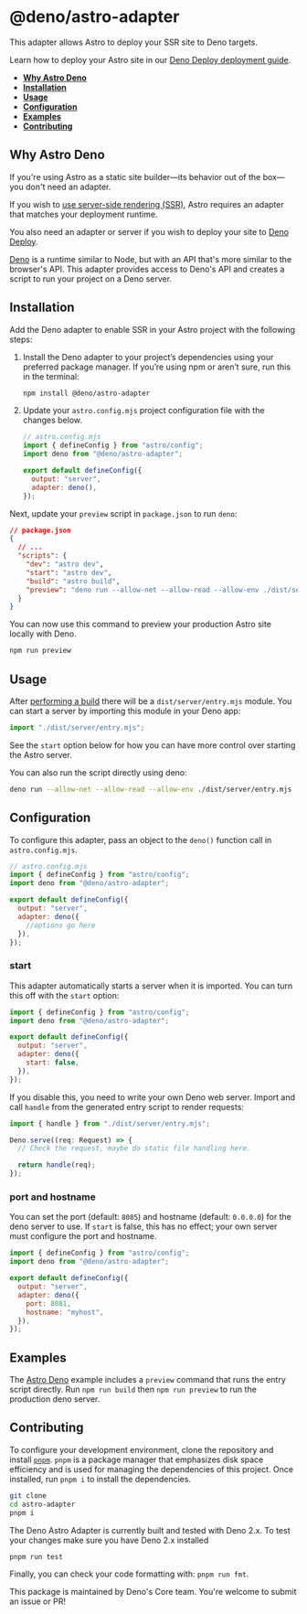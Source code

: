 # @deno/astro-adapter

This adapter allows Astro to deploy your SSR site to Deno targets.

Learn how to deploy your Astro site in our
[Deno Deploy deployment guide](https://docs.astro.build/en/guides/deploy/deno/).

- <strong> [Why Astro Deno](#why-astro-deno)</strong>
- <strong> [Installation](#installation)</strong>
- <strong> [Usage](#usage)</strong>
- <strong> [Configuration](#configuration)</strong>
- <strong> [Examples](#examples)</strong>
- <strong> [Contributing](#contributing)</strong>

## Why Astro Deno

If you're using Astro as a static site builder—its behavior out of the box—you
don't need an adapter.

If you wish to
[use server-side rendering (SSR)](https://docs.astro.build/en/guides/server-side-rendering/),
Astro requires an adapter that matches your deployment runtime.

You also need an adapter or server if you wish to deploy your site to
[Deno Deploy](https://deno.com/deploy).

[Deno](https://deno.com/) is a runtime similar to Node, but with an API that's
more similar to the browser's API. This adapter provides access to Deno's API
and creates a script to run your project on a Deno server.

## Installation

Add the Deno adapter to enable SSR in your Astro project with the following
steps:

1. Install the Deno adapter to your project’s dependencies using your preferred
   package manager. If you’re using npm or aren’t sure, run this in the
   terminal:

   ```bash
   npm install @deno/astro-adapter
   ```

1. Update your `astro.config.mjs` project configuration file with the changes
   below.

   ```js ins={3,6-7}
   // astro.config.mjs
   import { defineConfig } from "astro/config";
   import deno from "@deno/astro-adapter";

   export default defineConfig({
     output: "server",
     adapter: deno(),
   });
   ```

Next, update your `preview` script in `package.json` to run `deno`:

```json ins={8}
// package.json
{
  // ...
  "scripts": {
    "dev": "astro dev",
    "start": "astro dev",
    "build": "astro build",
    "preview": "deno run --allow-net --allow-read --allow-env ./dist/server/entry.mjs"
  }
}
```

You can now use this command to preview your production Astro site locally with
Deno.

```bash
npm run preview
```

## Usage

After
[performing a build](https://docs.astro.build/en/guides/deploy/#building-your-site-locally)
there will be a `dist/server/entry.mjs` module. You can start a server by
importing this module in your Deno app:

```js
import "./dist/server/entry.mjs";
```

See the `start` option below for how you can have more control over starting the
Astro server.

You can also run the script directly using deno:

```sh
deno run --allow-net --allow-read --allow-env ./dist/server/entry.mjs
```

## Configuration

To configure this adapter, pass an object to the `deno()` function call in
`astro.config.mjs`.

```js
// astro.config.mjs
import { defineConfig } from "astro/config";
import deno from "@deno/astro-adapter";

export default defineConfig({
  output: "server",
  adapter: deno({
    //options go here
  }),
});
```

### start

This adapter automatically starts a server when it is imported. You can turn
this off with the `start` option:

```js
import { defineConfig } from "astro/config";
import deno from "@deno/astro-adapter";

export default defineConfig({
  output: "server",
  adapter: deno({
    start: false,
  }),
});
```

If you disable this, you need to write your own Deno web server. Import and call
`handle` from the generated entry script to render requests:

```ts
import { handle } from "./dist/server/entry.mjs";

Deno.serve((req: Request) => {
  // Check the request, maybe do static file handling here.

  return handle(req);
});
```

### port and hostname

You can set the port (default: `8085`) and hostname (default: `0.0.0.0`) for the
deno server to use. If `start` is false, this has no effect; your own server
must configure the port and hostname.

```js
import { defineConfig } from "astro/config";
import deno from "@deno/astro-adapter";

export default defineConfig({
  output: "server",
  adapter: deno({
    port: 8081,
    hostname: "myhost",
  }),
});
```

## Examples

The [Astro Deno](https://github.com/withastro/astro/tree/main/examples/deno)
example includes a `preview` command that runs the entry script directly. Run
`npm run build` then `npm run preview` to run the production deno server.

## Contributing

To configure your development environment, clone the repository and install
[`pnpm`](https://pnpm.io/). `pnpm` is a package manager that emphasizes disk
space efficiency and is used for managing the dependencies of this project. Once
installed, run `pnpm i` to install the dependencies.

```sh
git clone
cd astro-adapter
pnpm i
```

The Deno Astro Adapter is currently built and tested with Deno 2.x. To test your
changes make sure you have Deno 2.x installed

```sh
pnpm run test
```

Finally, you can check your code formatting with: `pnpm run fmt`.

This package is maintained by Deno's Core team. You're welcome to submit an
issue or PR!
